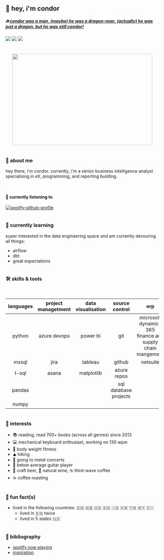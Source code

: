 #
<link rel="stylesheet" href="devicon.min.python ">

## :dragon: hey, i'm condor
#####  :fire: [*condor was a man, (maybe) he was a dragon-man, (actually) he was just a dragon, but he was still condor!*](https://www.youtube.com/watch?v=90X5NJleYJQ)

<!--- badges --->
[<img src="https://img.shields.io/badge/Tableau-E97627?style=for-the-badge&logo=Tableau&logoColor=white">](https://public.tableau.com/app/profile/connerferguson)
[<img src="https://img.shields.io/badge/LinkedIn-0077B5?style=for-the-badge&logo=linkedin&logoColor=white">](https://www.linkedin.com/in/connerferguson/)
[<img src="https://img.shields.io/badge/Goodreads-372213?style=for-the-badge&logo=goodreads&logoColor=white">](https://www.goodreads.com/user/show/16114291-condor)

#

<p align="center">
    <img width="460" height="300" src="https://cdn.britannica.com/92/216092-050-4B31C2B7/custom-library.jpg?q=60">
</p>

#
### :cactus: about me
hey there, i'm condor. currently, i'm a senior business intelligence analyst specialising in etl, programming, and reporting building. 

<br>

#### :musical_note: currently listening to
<!-- [![spotify-github-profile](https://spotify-github-profile.vercel.app/api/view?uid=condortheburninator&cover_image=true&theme=default)](https://github.com/kittinan/spotify-github-profile) -->

<!-- [![spotify-github-profile](https://spotify-github-profile.vercel.app/api/view?uid=condortheburninator&cover_image=true&theme=compact)](https://github.com/kittinan/spotify-github-profile) -->

<!-- [![spotify-github-profile](https://spotify-github-profile.vercel.app/api/view?uid=condortheburninator&cover_image=true&theme=natemoo-re)](https://github.com/kittinan/spotify-github-profile) -->

[![spotify-github-profile](https://spotify-github-profile.vercel.app/api/view?uid=condortheburninator&cover_image=true&theme=novatorem)](https://github.com/kittinan/spotify-github-profile)

# 

### :seedling: currently learning
super interested in the data engineering space and am currently devouring all things:

- airflow
- dbt
- great expectations

#

### :hammer_and_wrench: skills & tools
<br>

| languages | project managetment   | data visualisation    | source control        | erp                                                           |
|:-:        |:-:                    |:-:                    |:-:                    |:-:                                                            |
| python    | azure devops          | power bi              | git                   | microsoft dynamics 365 finance and supply chain mangement     |
| mssql     | jira                  | tableau               | github                | netsuite                                                      |
| t-sql     | asana                 | matplotlib            | azure repos           |                                                               |
| pandas    |                       |                       | sql database projects |                                                               |
| numpy     |

#

### :ghost: interests

- :books: reading, read 700+ books (across all genres) since 2013
- :computer: mechanical keyboard enthusiast, working on 130 wpm
- :muscle: body weight fitness
- :mountain: hiking
- :metal: going to metal concerts
- :guitar: below average guitar player
- :beer: craft beer, :wine_glass: natural wine, :coffee: third-wave coffee
- :coffee: coffee roasting

#

### :tada: fun fact(s)

- lived in the following countries: :egypt:  :gb:  :us:  :singapore:  :indonesia:  :vietnam:  :thailand:  :malaysia:  :cote_divoire:
    - lived in :egypt: twice
    - lived in 5 states :us:

#

### :scroll: bibliography
- [spotify now playing](https://github.com/kittinan/spotify-github-profile)
- [inspiration](https://github.com/abhisheknaiidu/awesome-github-profile-readme)

#

